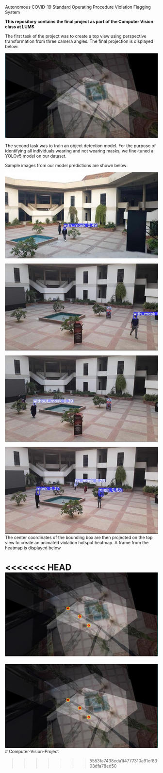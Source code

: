 ﻿Autonomous COVID-19 Standard Operating Procedure Violation Flagging System 

**This repository contains the final project as part of the Computer Vision class at LUMS** 

The first task of the project was to create a top view using perspective transformation from three camera angles. The final projection is displayed below:  

![](img1.jpeg)

The second task was to train an object detection model. For the purpose of identifying all individuals wearing and not wearing masks, we fine-tuned a YOLOv5 model on our dataset.  

Sample images from our model predictions are shown below: 

![](img2.jpeg)

![](img3.jpeg)

![](img4.jpeg)

![](img5.jpeg)The center coordinates of the bounding box are then projected on the top view to create an animated violation hotspot heatmap. A frame from the heatmap is displayed below 

<<<<<<< HEAD
![](img6.jpeg)
=======
![](img6.jpeg)# Computer-Vision-Project
>>>>>>> 5553fa7438eda1f4777310a91cf8308dfa78ed50
